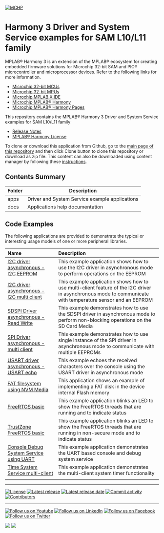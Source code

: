 ﻿[![MCHP](https://www.microchip.com/ResourcePackages/Microchip/assets/dist/images/logo.png)](https://www.microchip.com)

# Harmony 3 Driver and System Service examples for SAM L10/L11 family

MPLAB® Harmony 3 is an extension of the MPLAB® ecosystem for creating embedded firmware solutions for Microchip 32-bit SAM and PIC® microcontroller and microprocessor devices.  Refer to the following links for more information.

- [Microchip 32-bit MCUs](https://www.microchip.com/design-centers/32-bit)
- [Microchip 32-bit MPUs](https://www.microchip.com/design-centers/32-bit-mpus)
- [Microchip MPLAB X IDE](https://www.microchip.com/mplab/mplab-x-ide)
- [Microchip MPLAB® Harmony](https://www.microchip.com/mplab/mplab-harmony)
- [Microchip MPLAB® Harmony Pages](https://microchip-mplab-harmony.github.io/)

This repository contains the MPLAB® Harmony 3 Driver and System Service examples for SAM L10/L11 family

- [Release Notes](release_notes.md)
- [MPLAB® Harmony License](mplab_harmony_license.md)

To clone or download this application from Github, go to the [main page of this repository](https://github.com/Microchip-MPLAB-Harmony/core_apps_sam_l10_l11) and then click Clone button to clone this repository or download as zip file.
This content can also be downloaded using content manager by following these [instructions](https://github.com/Microchip-MPLAB-Harmony/contentmanager/wiki).

## Contents Summary

| Folder     | Description                                    |
| ---        | ---                                            |
| apps       | Driver and System Service example applications |
| docs       | Applications help documentation                |

## Code Examples

The following applications are provided to demonstrate the typical or interesting usage models of one or more peripheral libraries.

| Name | Description|
|:---------|:-----------|
|[I2C driver asynchronous - I2C EEPROM](apps/driver/i2c/async/i2c_eeprom/readme.md) | This example application shows how to use the I2C driver in asynchronous mode to perform operations on the EEPROM |
|[I2C driver asynchronous - I2C multi client](apps/driver/i2c/async/i2c_multi_slave/readme.md) | This example application shows how to use multi-client feature of the I2C driver in asynchronous mode to communicate with temperature sensor and an EEPROM |
|[SDSPI Driver asynchronous - Read Write](apps/driver/sdspi/async/sdspi_read_write/readme.md) | This example demonstrates how to use the SDSPI driver in asynchronous mode to perform non-blocking operations on the SD Card Media |
|[SPI Driver asynchronous - multi client](apps/driver/spi/async/spi_multi_slave/readme.md) | This example demonstrates how to use single instance of the SPI driver in asynchronous mode to communicate with multiple EEPROMs |
|[USART driver asynchronous - USART echo](apps/driver/usart/async/usart_echo/readme.md) | This example echoes the received characters over the console using the USART driver in asynchronous mode |
|[FAT filesystem using NVM Media](apps/fs/nvm_fat/readme.md) | This application shows an example of implementing a FAT disk in the device internal Flash memory |
|[FreeRTOS basic](apps/rtos/freertos/basic_freertos/readme.md) | This example application blinks an LED to show the FreeRTOS threads that are running and to indicate status |
|[TrustZone FreeRTOS basic](apps/rtos/freertos/basic_freertos_trustZone/readme.md) | This example application blinks an LED to show the FreeRTOS threads that are running in non-secure mode and to indicate status |
|[Console Debug System Service using UART](apps/system/console_debug/sys_console_debug_uart_read_write/readme.md) | This example application demonstrates the UART based console and debug system service |
|[Time System Service multi-client](apps/system/time/sys_time_multiclient/readme.md) | This example application demonstrates the multi-client system timer functionality |
|||

____

[![License](https://img.shields.io/badge/license-Harmony%20license-orange.svg)](https://github.com/Microchip-MPLAB-Harmony/core_apps_sam_l10_l11/blob/master/mplab_harmony_license.md)
[![Latest release](https://img.shields.io/github/release/Microchip-MPLAB-Harmony/core_apps_sam_l10_l11.svg)](https://github.com/Microchip-MPLAB-Harmony/core_apps_sam_l10_l11/releases/latest)
[![Latest release date](https://img.shields.io/github/release-date/Microchip-MPLAB-Harmony/core_apps_sam_l10_l11.svg)](https://github.com/Microchip-MPLAB-Harmony/core_apps_sam_l10_l11/releases/latest)
[![Commit activity](https://img.shields.io/github/commit-activity/y/Microchip-MPLAB-Harmony/core_apps_sam_l10_l11.svg)](https://github.com/Microchip-MPLAB-Harmony/core_apps_sam_l10_l11/graphs/commit-activity)
[![Contributors](https://img.shields.io/github/contributors-anon/Microchip-MPLAB-Harmony/core_apps_sam_l10_l11.svg)]()

____

[![Follow us on Youtube](https://img.shields.io/badge/Youtube-Follow%20us%20on%20Youtube-red.svg)](https://www.youtube.com/user/MicrochipTechnology)
[![Follow us on LinkedIn](https://img.shields.io/badge/LinkedIn-Follow%20us%20on%20LinkedIn-blue.svg)](https://www.linkedin.com/company/microchip-technology)
[![Follow us on Facebook](https://img.shields.io/badge/Facebook-Follow%20us%20on%20Facebook-blue.svg)](https://www.facebook.com/microchiptechnology/)
[![Follow us on Twitter](https://img.shields.io/twitter/follow/MicrochipTech.svg?style=social)](https://twitter.com/MicrochipTech)

[![](https://img.shields.io/github/stars/Microchip-MPLAB-Harmony/core_apps_sam_l10_l11.svg?style=social)]()
[![](https://img.shields.io/github/watchers/Microchip-MPLAB-Harmony/core_apps_sam_l10_l11.svg?style=social)]()
